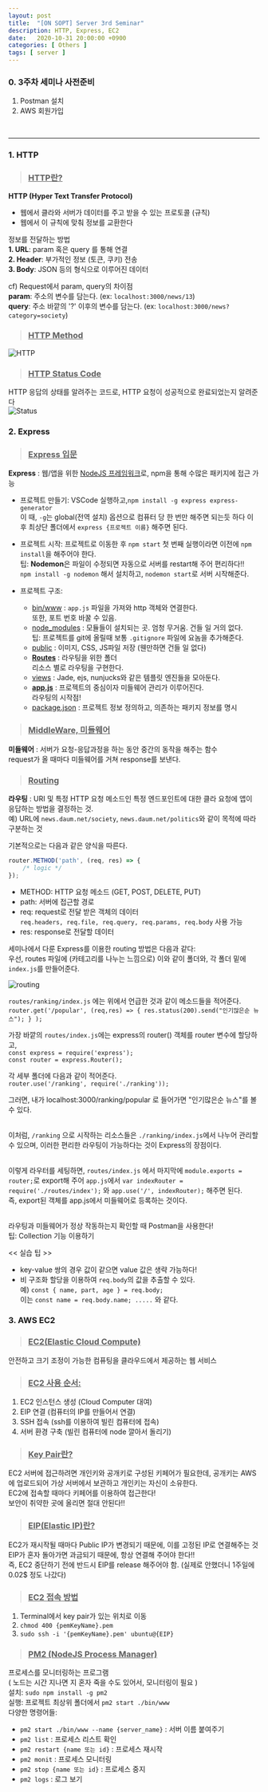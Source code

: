 ```yaml
---
layout: post
title:  "[ON SOPT] Server 3rd Seminar"
description: HTTP, Express, EC2
date:   2020-10-31 20:00:00 +0900
categories: [ Others ]
tags: [ server ]
---
```


### 0. 3주차 세미나 사전준비
1. Postman 설치
2. AWS 회원가입

<br>

-----
### 1. HTTP
> ### <u>HTTP란?</u>

**HTTP (Hyper Text Transfer Protocol)**  
- 웹에서 클라와 서버가 데이터를 주고 받을 수 있는 프로토콜 (규칙)
- 웹에서 이 규칙에 맞춰 정보를 교환한다

정보를 전달하는 방법  
**1. URL**: param 혹은 query 를 통해 연결  
**2. Header**: 부가적인 정보 (토큰, 쿠키) 전송  
**3. Body**: JSON 등의 형식으로 이루어진 데이터

cf) Request에서 param, query의 차이점  
**param**: 주소의 변수를 담는다. (ex: `localhost:3000/news/13`)  
**query**: 주소 바깥의 '?' 이후의 변수를 담는다. (ex: `localhost:3000/news?category=society`)


> ### <u>HTTP Method</u>
![HTTP](https://imgur.com/Aen51to.jpg)

> ### <u>HTTP Status Code</u>
HTTP 응답의 상태를 알려주는 코드로, HTTP 요청이 성공적으로 완료되었는지 알려준다  
![Status](https://imgur.com/9jfn5iA.jpg)


### 2. Express
> ### <u>Express 입문</u>

**Express** : 웹/앱을 위한 <u>NodeJS 프레임워크</u>로, npm을 통해 수많은 패키지에 접근 가능
- 프로젝트 만들기: VSCode 실행하고,`npm install -g express express-generator`  
    이 때, `-g`는 global(전역 설치) 옵션으로 컴퓨터 당 한 번만 해주면 되는듯 하다
    이후 최상단 폴더에서 `express {프로젝트 이름}` 해주면 된다.
    <br>

- 프로젝트 시작: 프로젝트로 이동한 후 `npm start`
    첫 번째 실행이라면 이전에 `npm install`을 해주어야 한다.  
    팁: **Nodemon**은 파일이 수정되면 자동으로 서버를 restart해 주어 편리하다!!  
    `npm install -g nodemon` 해서 설치하고, `nodemon start`로 서버 시작해준다.
    <br>

- 프로젝트 구조:
    - <u>bin/www</u> : `app.js` 파일을 가져와 http 객체와 연결한다.  
        또한, 포트 번호 바꿀 수 있음.
    - <u>node_modules</u> : 모듈들이 설치되는 곳. 엄청 무거움. 건들 일 거의 없다.  
        팁: 프로젝트를 git에 올릴때 보통 `.gitignore` 파일에 요놈을 추가해준다.
    - <u>public</u> : 이미지, CSS, JS파일 저장 (웬만하면 건들 일 없다)
    - **<u>Routes</u>** : 라우팅을 위한 폴더  
        리소스 별로 라우팅을 구현한다.
    - <u>views</u> : Jade, ejs, nunjucks와 같은 템플릿 엔진들을 모아둔다.
    - **<u>app.js</u>** : 프로젝트의 중심이자 미들웨어 관리가 이루어진다.  
        라우팅의 시작점!
    - <u>package.json</u> : 프로젝트 정보 정의하고, 의존하는 패키지 정보를 명시

> ### <u>MiddleWare, 미들웨어</u>

**미들웨어** : 서버가 요청-응답과정을 하는 동안 중간의 동작을 해주는 함수  
request가 올 때마다 미들웨어를 거쳐 response를 보낸다.

> ### <u>Routing</u>

**라우팅** : URI 및 특정 HTTP 요청 메소드인 특정 엔드포인트에 대한 클라 요청에 앱이 응답하는 방법을 결정하는 것.  
예) URL에 `news.daum.net/society`, `news.daum.net/politics`와 같이 목적에 따라 구분하는 것

기본적으로는 다음과 같은 양식을 따른다.  

```javascript
router.METHOD('path', (req, res) => {
    /* logic */
});
```

- METHOD: HTTP 요청 메소드 (GET, POST, DELETE, PUT)
- path: 서버에 접근할 경로
- req: request로 전달 받은 객체의 데이터  
    `req.headers, req.file, req.query, req.params, req.body` 사용 가능
- res: response로 전달할 데이터

세미나에서 다룬 Express를 이용한 routing 방법은 다음과 같다:  
우선, routes 파일에 (카테고리를 나누는 느낌으로) 이와 같이 폴더와, 각 폴더 밑에 `index.js`를 만들어준다.  

![routing](https://imgur.com/FOpJAT3.jpg)

`routes/ranking/index.js` 에는 위에서 언급한 것과 같이 메소드들을 적어준다.  
`router.get('/popular', (req,res) => { res.status(200).send("인기많은순 뉴스"); } );`  

가장 바깥의 `routes/index.js`에는 express의 router() 객체를 router 변수에 할당하고,  
`const express = require('express');`  
`const router = express.Router();`

각 세부 폴더에 다음과 같이 적어준다.  
`router.use('/ranking', require('./ranking'));`

그러면, 내가 localhost:3000/ranking/popular 로 들어가면 "인기많은순 뉴스"를 볼 수 있다.  
<br>

이처럼, `/ranking` 으로 시작하는 리소스들은 `./ranking/index.js`에서 나누어 관리할 수 있으며, 이러한 편리한 라우팅이 가능하다는 것이 Express의 장점이다.  
<br>

이렇게 라우터를 세팅하면, `routes/index.js` 에서 마지막에 `module.exports = router;`로 export해 주어 `app.js`에서 `var indexRouter = require('./routes/index');` 와 `app.use('/', indexRouter);` 해주면 된다.  
즉, export된 객체를 app.js에서 미들웨어로 등록하는 것이다.  
<br>

라우팅과 미들웨어가 정상 작동하는지 확인할 때 Postman을 사용한다!  
팁: Collection 기능 이용하기

<< 실습 팁 >>  
- key-value 쌍의 경우 값이 같으면 value 값은 생략 가능하다!
- 비 구조화 할당을 이용하여 `req.body`의 값을 추출할 수 있다.  
    예) `const { name, part, age } = req.body;`  
    이는 `const name = req.body.name; .....` 와 같다.


### 3. AWS EC2
> ### <u> EC2(Elastic Cloud Compute) </u>  

안전하고 크기 조정이 가능한 컴퓨팅을 클라우드에서 제공하는 웹 서비스

> ### <u>EC2 사용 순서:</u>

1. EC2 인스턴스 생성 (Cloud Computer 대여)
2. EIP 연결 (컴퓨터의 IP를 만들어서 연결)
3. SSH 접속 (ssh를 이용하여 빌린 컴퓨터에 접속)
4. 서버 환경 구축 (빌린 컴퓨터에 node 깔아서 돌리기)

> ### <u> Key Pair란?</u>  

EC2 서버에 접근하려면 개인키와 공개키로 구성된 키페어가 필요한데, 공개키는 AWS에 업로드되어 가상 서버에서 보관하고 개인키는 자신이 소유한다.  
EC2에 접속할 때마다 키페어를 이용하여 접근한다!  
보안이 취약한 곳에 올리면 절대 안된다!!  

> ### <u> EIP(Elastic IP)란?</u>  

EC2가 재시작될 때마다 Public IP가 변경되기 때문에, 이를 고정된 IP로 연결해주는 것  
EIP가 혼자 돌아가면 과금되기 때문에, 항상 연결해 주어야 한다!!  
즉, EC2 중단하기 전에 반드시 EIP를 release 해주어야 함. (실제로 안했더니 1주일에 0.02$ 정도 나갔다) 

> ### <u>EC2 접속 방법</u>

1. Terminal에서 key pair가 있는 위치로 이동
2. `chmod 400 {pemKeyName}.pem`
3. `sudo ssh -i '{pemKeyName}.pem' ubuntu@{EIP}`

> ### <u>PM2 (NodeJS Process Manager)</u>

프로세스를 모니터링하는 프로그램  
( 노드는 시간 지나면 지 혼자 죽을 수도 있어서, 모니터링이 필요 )  
설치: `sudo npm install -g pm2`  
실행: 프로젝트 최상위 폴더에서 `pm2 start ./bin/www`  
다양한 명령어들:
- `pm2 start ./bin/www --name {server_name}` : 서버 이름 붙여주기
- `pm2 list` : 프로세스 리스트 확인
- `pm2 restart {name 또는 id}` : 프로세스 재시작
- `pm2 monit` : 프로세스 모니터링
- `pm2 stop {name 또는 id}` : 프로세스 중지
- `pm2 logs` : 로그 보기